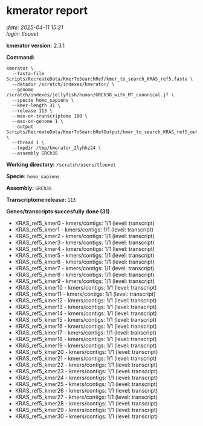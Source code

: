 # kmerator report
*date: 2025-04-11 15:21*  
*login: tlouvet*

**kmerator version:** 2.3.1

**Command:**

```
kmerator \
  --fasta-file Scripts/RecreateData/KmerToSearchRef/kmer_to_search_KRAS_ref5.fasta \
  --datadir /scratch/indexes/kmerator/ \
  --genome /scratch/indexes/jellyfish/human/GRCh38_with_MT_canonical.jf \
  --specie homo_sapiens \
  --kmer-length 31 \
  --release 113 \
  --max-on-transcriptome 100 \
  --max-on-genome 1 \
  --output Scripts/RecreateData/KmerToSearchRefOutput/kmer_to_search_KRAS_ref5_output \
  --thread 1 \
  --tmpdir /tmp/kmerator_2lyhhz24 \
  --assembly GRCh38
```

**Working directory:** `/scratch/users/tlouvet`

**Specie:** `homo_sapiens`

**Assembly:** `GRCh38`

**Transcriptome release:** `113`

**Genes/transcripts succesfully done (31)**

- KRAS_ref5_kmer0 - kmers/contigs: 1/1 (level: transcript)
- KRAS_ref5_kmer1 - kmers/contigs: 1/1 (level: transcript)
- KRAS_ref5_kmer2 - kmers/contigs: 1/1 (level: transcript)
- KRAS_ref5_kmer3 - kmers/contigs: 1/1 (level: transcript)
- KRAS_ref5_kmer4 - kmers/contigs: 1/1 (level: transcript)
- KRAS_ref5_kmer5 - kmers/contigs: 1/1 (level: transcript)
- KRAS_ref5_kmer6 - kmers/contigs: 1/1 (level: transcript)
- KRAS_ref5_kmer7 - kmers/contigs: 1/1 (level: transcript)
- KRAS_ref5_kmer8 - kmers/contigs: 1/1 (level: transcript)
- KRAS_ref5_kmer9 - kmers/contigs: 1/1 (level: transcript)
- KRAS_ref5_kmer10 - kmers/contigs: 1/1 (level: transcript)
- KRAS_ref5_kmer11 - kmers/contigs: 1/1 (level: transcript)
- KRAS_ref5_kmer12 - kmers/contigs: 1/1 (level: transcript)
- KRAS_ref5_kmer13 - kmers/contigs: 1/1 (level: transcript)
- KRAS_ref5_kmer14 - kmers/contigs: 1/1 (level: transcript)
- KRAS_ref5_kmer15 - kmers/contigs: 1/1 (level: transcript)
- KRAS_ref5_kmer16 - kmers/contigs: 1/1 (level: transcript)
- KRAS_ref5_kmer17 - kmers/contigs: 1/1 (level: transcript)
- KRAS_ref5_kmer18 - kmers/contigs: 1/1 (level: transcript)
- KRAS_ref5_kmer19 - kmers/contigs: 1/1 (level: transcript)
- KRAS_ref5_kmer20 - kmers/contigs: 1/1 (level: transcript)
- KRAS_ref5_kmer21 - kmers/contigs: 1/1 (level: transcript)
- KRAS_ref5_kmer22 - kmers/contigs: 1/1 (level: transcript)
- KRAS_ref5_kmer23 - kmers/contigs: 1/1 (level: transcript)
- KRAS_ref5_kmer24 - kmers/contigs: 1/1 (level: transcript)
- KRAS_ref5_kmer25 - kmers/contigs: 1/1 (level: transcript)
- KRAS_ref5_kmer26 - kmers/contigs: 1/1 (level: transcript)
- KRAS_ref5_kmer27 - kmers/contigs: 1/1 (level: transcript)
- KRAS_ref5_kmer28 - kmers/contigs: 1/1 (level: transcript)
- KRAS_ref5_kmer29 - kmers/contigs: 1/1 (level: transcript)
- KRAS_ref5_kmer30 - kmers/contigs: 1/1 (level: transcript)
